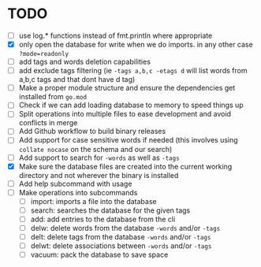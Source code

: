 # TODO
* [ ] use log.* functions instead of fmt.println where appropriate
* [x] only open the database for write when we do imports. in any other case `?mode=readonly`
* [ ] add tags and words deletion capabilities
* [ ] add exclude tags filtering (ie `-tags a,b,c -etags d` will list words from a,b,c tags and that dont have d tag)
* [ ] Make a proper module structure and ensure the dependencies get installed from `go.mod`
* [ ] Check if we can add loading database to memory to speed things up
* [ ] Split operations into multiple files to ease development and avoid conflicts in merge
* [ ] Add Github workflow to build binary releases
* [ ] Add support for case sensitive words if needed (this involves using `collate nocase` on the schema and our search)
* [ ] Add support to search for `-words` as well as `-tags`
* [x] Make sure the database files are created into the current working directory and not wherever the binary is installed
* [ ] Add help subcommand with usage
* [ ] Make operations into subcommands
  * [ ] import: imports a file into the database
  * [ ] search: searches the database for the given tags
  * [ ] add: add entries to the database from the cli
  * [ ] delw: delete words from the database `-words` and/or `-tags`
  * [ ] delt: delete tags from the database `-words` and/or `-tags`
  * [ ] delwt: delete associations between `-words` and/or `-tags`
  * [ ] vacuum: pack the database to save space
